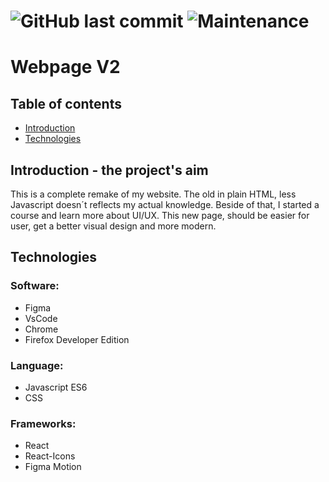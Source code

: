 ![GitHub last commit](https://img.shields.io/github/last-commit/Wusabinga/webpage-v2?style=plastic)
![Maintenance](https://img.shields.io/maintenance/yes/2021)
=======
# Webpage V2


## Table of contents

* [Introduction](#Introduction)
* [Technologies](*technologies)

## Introduction - the project's aim

This is a complete remake of my website. The old in plain HTML, less Javascript doesn´t reflects my actual knowledge. Beside of that, I started a course and learn more about UI/UX. This new page, should be easier for user, get a better visual design and more modern. 

## Technologies

### Software:

* Figma
* VsCode
* Chrome
* Firefox Developer Edition

### Language:

* Javascript ES6
* CSS

### Frameworks:

* React
* React-Icons
* Figma Motion


